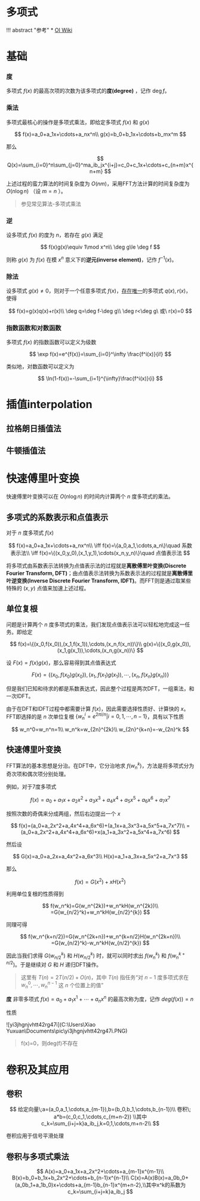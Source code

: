 # 多项式

!!! abstract "参考"
    * [OI Wiki](https://oi-wiki.org/math/)

# 基础

### 度

多项式 $f(x)$ 的最高次项的次数为该多项式的**度(degree)** ，记作 $\deg f$。

### 乘法

多项式最核心的操作是多项式乘法，即给定多项式 $f(x)$ 和 $g(x)$ 

$$
f(x)=a_0+a_1x+\cdots+a_nx^n\\
g(x)=b_0+b_1x+\cdots+b_mx^m
$$

那么

$$
Q(x)=\sum_{i=0}^n\sum_{j=0}^ma_ib_jx^{i+j}=c_0+c_1x+\cdots+c_{n+m}x^{n+m}
$$

上述过程的蛮力算法的时间复杂度为 $O(nm)$，采用FFT方法计算的时间复杂度为 $O(n\log n)$ （设 $m=n$ ）。

> 参见常见算法-多项式乘法

### 逆

设多项式 $f(x)$ 的度为 $n$，若存在 $g(x)$ 满足

$$
f(x)g(x)\equiv 1\mod x^n\\
\deg g\le \deg f
$$

则称 $g(x)$ 为 $f(x)$ 在模 $x^n$ 意义下的**逆元(inverse element)**，记作 $f^{-1}(x)$。

### 除法

设多项式 $g(x)\neq0$，则对于一个任意多项式 $f(x)$，<u>存在唯一</u>的多项式 $q(x),r(x)$，使得

$$
f(x)=g(x)q(x)+r(x)\\
\deg q=\deg f-\deg g\\
\deg r<\deg g\ 或\ r(x)=0
$$

### 指数函数和对数函数

多项式 $f(x)$ 的指数函数可以定义为级数

$$
\exp f(x)=e^{f(x)}=\sum_{i=0}^\infty \frac{f^i(x)}{i!}
$$

类似地，对数函数可以定义为

$$
\ln(1-f(x))=-\sum_{i=1}^{\infty}\frac{f^i(x)}{i}
$$

# 插值interpolation

## 拉格朗日插值法

## 牛顿插值法

# 快速傅里叶变换

快速傅里叶变换可以在 $O(n\log n)$ 的时间内计算两个 $n$ 度多项式的乘法。

## 多项式的系数表示和点值表示

对于 $n$ 度多项式 $f(x)$ 

$$
f(x)=a_0+a_1x+\cdots+a_nx^n\\
\iff f(x)=\{a_0,a_1,\cdots,a_n\}\quad 系数表示法\\
\iff f(x)=\{(x_0,y_0),(x_1,y_1),\cdots(x_n,y_n)\}\quad 点值表示法
$$

将多项式由系数表示法转换为点值表示法的过程就是**离散傅里叶变换(Discrete Fourier Transform, DFT)**；由点值表示法转换为系数表示法的过程就是**离散傅里叶逆变换(Inverse Discrete Fourier Transform, IDFT)**。而FFT则是通过取某些特殊的 $(x,y)$ 点值来加速上述过程。

## 单位复根

问题是计算两个 $n$ 度多项式的乘法，我们发现点值表示法可以轻松地完成这一任务。即给定

$$
f(x)=\{(x_0,f(x_0)),(x_1,f(x_1)),\cdots,(x_n,f(x_n))\}\\
g(x)=\{(x_0,g(x_0)),(x_1,g(x_1)),\cdots,(x_n,g(x_n))\}
$$

设 $F(x)=f(x)g(x)$，那么容易得到其点值表达式

$$
F(x)=\{(x_0,f(x_0)g(x_0)),(x_1,f(x_1)g(x_1)),\cdots,(x_n,f(x_n)g(x_n))\}
$$

但是我们已知和待求的都是系数表达式，因此整个过程是两次DFT，一组乘法，和一次IDFT。

由于在DFT和IDFT过程中都需要计算 $f(x)$，因此需要选择性质好、计算快的 $x$。FFT即选择的是 $n$ 次单位复根 $\{w_n^i=e^{2\pi i/n}|i=0,1,\cdots,n-1\}$，具有以下性质

$$
w_n^0=w_n^n=1\\
w_n^k=w_{2n}^{2k}\\
w_{2n}^{k+n}=-w_{2n}^k
$$

## 快速傅里叶变换

FFT算法的基本思想是分治。在DFT中，它分治地求 $f(w_n^k)$，方法是将多项式分为奇次项和偶次项分别处理。

例如，对于7度多项式

$$
f(x)=a_0+a_1x+a_2x^2+a_3x^3+a_4x^4+a_5x^5+a_6x^6+a_7x^7
$$

按照次数的奇偶来分成两组，然后右边提出一个 $x$ 

$$
f(x)=(a_0+a_2x^2+a_4x^4+a_6x^6)+(a_1x+a_3x^3+a_5x^5+a_7x^7)\\
=(a_0+a_2x^2+a_4x^4+a_6x^6)+x(a_1+a_3x^2+a_5x^4+a_7x^6)
$$

然后设

$$
G(x)=a_0+a_2x+a_4x^2+a_6x^3\\
H(x)=a_1+a_3x+a_5x^2+a_7x^3
$$

那么

$$
f(x)=G(x^2)+xH(x^2)
$$

利用单位复根的性质得到

$$
f(w_n^k)=G(w_n^{2k})+w_n^kH(w_n^{2k})\\
=G(w_{n/2}^k)+w_n^kH(w_{n/2}^{k})
$$

同理可得

$$
f(w_n^{k+n/2})=G(w_n^{2k+n})+w_n^{k+n/2}H(w_n^{2k+n})\\
=G(w_{n/2}^k)-w_n^kH(w_{n/2}^{k})
$$

因此当我们求得 $G(w_{n/2}^k)$ 和 $H(w_{n/2}^{k})$ 时，就可以同时求出 $f(w_n^k)$ 和 $f(w_n^{k+n/2})$。于是继续对 $G$ 和 $H$ 递归DFT操作。

> 这里有 $T(n)=2T(n/2)+O(n)$，其中 $T(n)$ 指任务“对 $n-1$ 度多项式求在 $w_n^0,\cdots,w_n^{n-1}$ 这 $n$ 个位置上的值”

**度** 非零多项式 $f(x)=a_0+a_1x^1+\cdots+a_nx^n$ 的最高次称为度，记作 $deg(f(x))=n$ 

性质

![yi3jhgnjvhtt42rg47i](C:\Users\Xiao Yuxuan\Documents\pic\yi3jhgnjvhtt42rg47i.PNG)

> f(x)=0，则deg(f)不存在

# 卷积及其应用

## 卷积

$$
给定向量\;a=(a_0,a_1,\cdots,a_{m-1}),b=(b_0,b_1,\cdots,b_{n-1})\\
卷积\; a*b=(c_0,c_1,\cdots,c_{m+n-2})
\\其中c_k=\sum_{i+j=k}a_ib_j,k=0,1,\cdots,m+n-2\\
$$

卷积应用于信号平滑处理

## 卷积与多项式乘法

$$
A(x)=a_0+a_1x+a_2x^2+\cdots+a_{m-1}x^{m-1}\\
B(x)=b_0+b_1x+b_2x^2+\cdots+b_{n-1}x^{n-1}\\
C(x)=A(x)B(x)=a_0b_0+(a_0b_1+a_1b_0)x+\cdots+a_{m-1}b_{n-1}x^{m+n-2},\\其中x^k的系数为c_k=\sum_{i+j=k}a_ib_j
$$
